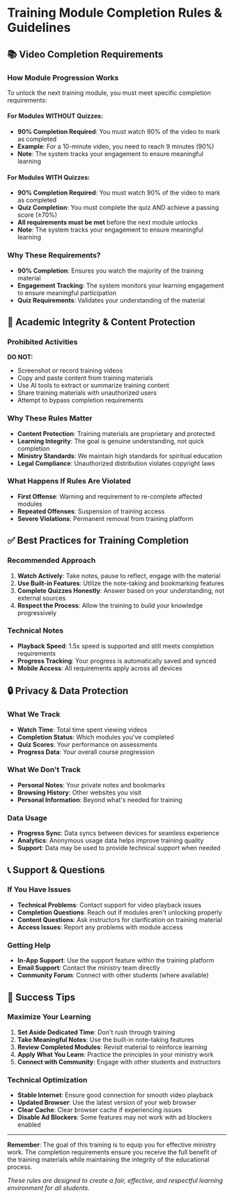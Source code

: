 # Training Module Completion Rules & Guidelines

## 📚 Video Completion Requirements

### How Module Progression Works
To unlock the next training module, you must meet specific completion requirements:

#### For Modules WITHOUT Quizzes:
- **90% Completion Required**: You must watch 90% of the video to mark as completed
- **Example**: For a 10-minute video, you need to reach 9 minutes (90%)
- **Note**: The system tracks your engagement to ensure meaningful learning

#### For Modules WITH Quizzes:
- **90% Completion Required**: You must watch 90% of the video to mark as completed
- **Quiz Completion**: You must complete the quiz AND achieve a passing score (≥70%)
- **All requirements must be met** before the next module unlocks
- **Note**: The system tracks your engagement to ensure meaningful learning

### Why These Requirements?
- **90% Completion**: Ensures you watch the majority of the training material
- **Engagement Tracking**: The system monitors your learning engagement to ensure meaningful participation
- **Quiz Requirements**: Validates your understanding of the material

## 🚫 Academic Integrity & Content Protection

### Prohibited Activities
**DO NOT:**
- Screenshot or record training videos
- Copy and paste content from training materials
- Use AI tools to extract or summarize training content
- Share training materials with unauthorized users
- Attempt to bypass completion requirements

### Why These Rules Matter
- **Content Protection**: Training materials are proprietary and protected
- **Learning Integrity**: The goal is genuine understanding, not quick completion
- **Ministry Standards**: We maintain high standards for spiritual education
- **Legal Compliance**: Unauthorized distribution violates copyright laws

### What Happens If Rules Are Violated
- **First Offense**: Warning and requirement to re-complete affected modules
- **Repeated Offenses**: Suspension of training access
- **Severe Violations**: Permanent removal from training platform

## ✅ Best Practices for Training Completion

### Recommended Approach
1. **Watch Actively**: Take notes, pause to reflect, engage with the material
2. **Use Built-in Features**: Utilize the note-taking and bookmarking features
3. **Complete Quizzes Honestly**: Answer based on your understanding, not external sources
4. **Respect the Process**: Allow the training to build your knowledge progressively

### Technical Notes
- **Playback Speed**: 1.5x speed is supported and still meets completion requirements
- **Progress Tracking**: Your progress is automatically saved and synced
- **Mobile Access**: All requirements apply across all devices

## 🔒 Privacy & Data Protection

### What We Track
- **Watch Time**: Total time spent viewing videos
- **Completion Status**: Which modules you've completed
- **Quiz Scores**: Your performance on assessments
- **Progress Data**: Your overall course progression

### What We Don't Track
- **Personal Notes**: Your private notes and bookmarks
- **Browsing History**: Other websites you visit
- **Personal Information**: Beyond what's needed for training

### Data Usage
- **Progress Sync**: Data syncs between devices for seamless experience
- **Analytics**: Anonymous usage data helps improve training quality
- **Support**: Data may be used to provide technical support when needed

## 📞 Support & Questions

### If You Have Issues
- **Technical Problems**: Contact support for video playback issues
- **Completion Questions**: Reach out if modules aren't unlocking properly
- **Content Questions**: Ask instructors for clarification on training material
- **Access Issues**: Report any problems with module access

### Getting Help
- **In-App Support**: Use the support feature within the training platform
- **Email Support**: Contact the ministry team directly
- **Community Forum**: Connect with other students (where available)

## 🎯 Success Tips

### Maximize Your Learning
1. **Set Aside Dedicated Time**: Don't rush through training
2. **Take Meaningful Notes**: Use the built-in note-taking features
3. **Review Completed Modules**: Revisit material to reinforce learning
4. **Apply What You Learn**: Practice the principles in your ministry work
5. **Connect with Community**: Engage with other students and instructors

### Technical Optimization
- **Stable Internet**: Ensure good connection for smooth video playback
- **Updated Browser**: Use the latest version of your web browser
- **Clear Cache**: Clear browser cache if experiencing issues
- **Disable Ad Blockers**: Some features may not work with ad blockers enabled

---

**Remember**: The goal of this training is to equip you for effective ministry work. The completion requirements ensure you receive the full benefit of the training materials while maintaining the integrity of the educational process.

*These rules are designed to create a fair, effective, and respectful learning environment for all students.*
